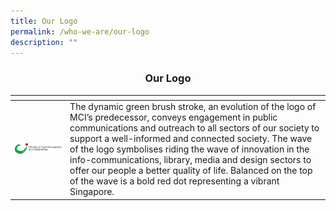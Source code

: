 ```yaml
---
title: Our Logo
permalink: /who-we-are/our-logo
description: ""
---
```

<center><h3>Our Logo</h3></center>

 
 
 | <!-- -->    | <!-- -->    |
|-------------|-------------|
| ![Alt text for image on Isomer site](/images/MCI.jpg)           | The dynamic green brush stroke, an evolution of the logo of MCI’s predecessor, conveys engagement in public communications and outreach to all sectors of our society to support a well-informed and connected society. The wave of the logo symbolises riding the wave of innovation in the info-communications, library, media and design sectors to offer our people a better quality of life. Balanced on the top of the wave is a bold red dot representing a vibrant Singapore.          |